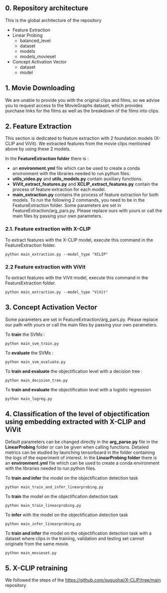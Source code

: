 ## 0. Repository architecture

This is the global architecture of the repository 

* Feature Extraction
* Linear Probing
  * balanced_level
  * dataset
  * models
  * models_movieset   
* Concept Activation Vector
  * dataset
  * model   

## 1. Movie Downloading

We are unable to provide you with the original clips and films, so we advise you to request access to the MovieGraphs dataset, which provides purchase links for the films as well as the breakdown of the films into clips.

## 2. Feature Extraction

This section is dedicated to feature extraction with 2 foundation models (X-CLIP and ViVit).
We extracted features from the movie clips mentioned above by using these 2 models. 

In the **FeatureExtraction folder** there is :
* an **environment.yml** file which can be used to create a conda environment with the libraries needed to run python files.
* **utils_video.py** and **utils_models.py** contain auxiliary functions.
* **ViVit_extract_features.py** and **XCLIP_extract_features.py** contain the process of feature extraction for each model.
* **main_extraction.py** contains the process of feature extraction for both models.
To run the following 2 commands, you need to be in the FeatureExtraction folder.
Some parameters are set in FeatureExtraction/arg_pars.py. Please replace ours with yours or call the main files by passing your own parameters. 

### 2.1. Feature extraction with X-CLIP

To extract features with the X-CLIP model, execute this command in the FeatureExtraction folder.

```
python main_extraction.py --model_type "XCLIP"
```

### 2.2 Feature extraction with ViVit

To extract features with the ViVit model, execute this command in the FeatureExtraction folder.

```
python main_extraction.py --model_type "ViVit"
```

## 3. Concept Activation Vector

Some parameters are set in FeatureExtraction/arg_pars.py. Please replace our path with yours or call the main files by passing your own parameters.

To **train** the SVMs : 
```
python main_svm_train.py
```

To **evaluate** the SVMs : 
```
python main_svm_evaluate.py
```

To **train and evaluate** the objectification level with a decision tree : 
```
python main_decision_tree.py
```

To **train and evaluate** the objectification level with a logistic regression
```
python main_logreg.py
```

## 4. Classification of the level of objectification using embedding extracted with X-CLIP and ViVit

Default parameters can be changed directly in the **arg_parse.py** file in the **LinearProbing** folder or can be given when calling functions. Detailed metrics can be studied by launching tensorboard in the folder containing the logs of the experiment of interest. In the **LinearProbing folder** there is an **environment.yml** file which can be used to create a conda environment with the libraries needed to run python files.

To **train and infer** the model on the objectification detection task
```
python main_train_and_infer_linearprobing.py
```

To **train** the model on the objectification detection task
```
python main_train_linearprobing.py
```

To **infer** with the model on the objectification detection task
```
python main_infer_linearprobing.py
```

To **train and infer** the model on the objectification detection task with a dataset where clips in the training, validation and testing set cannot originate from the same movie.

```
python main_movieset.py
```

## 5. X-CLIP retraining 

We followed the steps of the https://github.com/xuguohai/X-CLIP/tree/main repository
